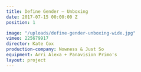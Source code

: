 ```yaml
---
title: Define Gender — Unboxing
date: 2017-07-15 00:00:00 Z
position: 1

image: "/uploads/define-gender-unboxing-wide.jpg"
vimeo: 225679917
director: Kate Cox
production-company: Nowness & Just So
equipment: Arri Alexa + Panavision Primo's
layout: project
---
```


